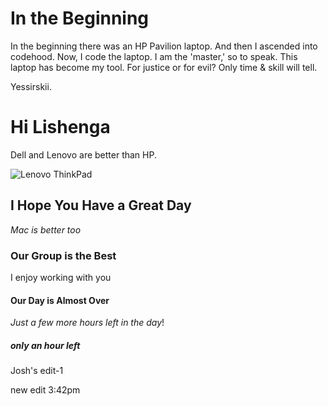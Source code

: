 # In the Beginning

In the beginning there was an HP Pavilion laptop.  And then I ascended into codehood.
Now, I code the laptop.  I am the 'master,' so to speak.  This laptop has become my tool.
For justice or for evil?  Only time & skill will tell.

Yessirskii.

# Hi Lishenga

Dell and Lenovo are better than HP. 

![Lenovo ThinkPad](https://external-content.duckduckgo.com/iu/?u=https%3A%2F%2Fsm.pcmag.com%2Fpcmag_ap%2Fphoto%2Fc%2Fclosing%2Fclosing_vb2q.png&f=1&nofb=1)

## I Hope You Have a Great Day

_Mac is better too_

### Our Group is the Best

I enjoy working with you

#### Our Day is Almost Over

_Just a few more hours left in the day_!
##### only an hour left

Josh's edit-1

new edit 3:42pm
